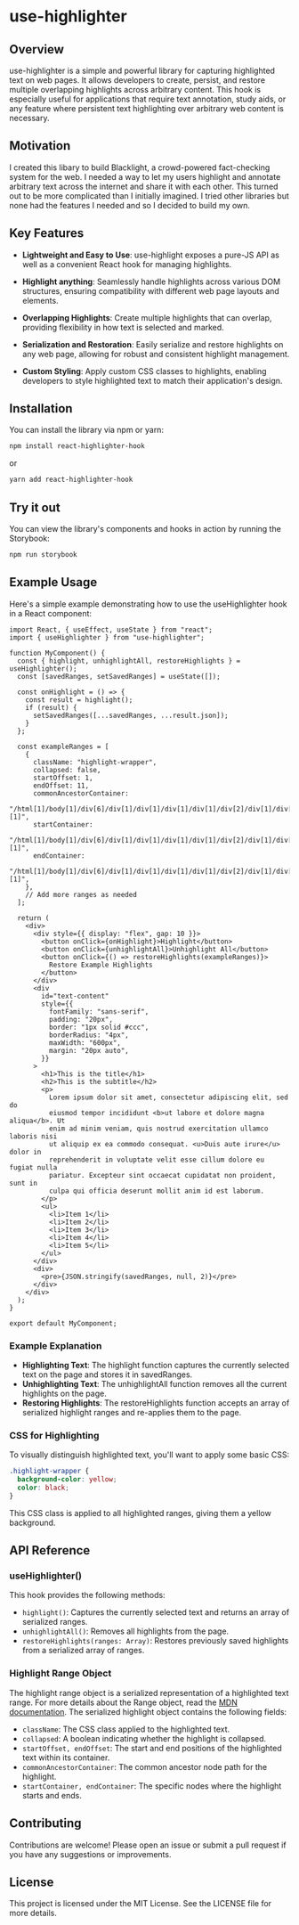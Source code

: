 # use-highlighter

## Overview

use-highlighter is a simple and powerful library for capturing highlighted text on web pages. It allows developers to create, persist, and restore multiple overlapping highlights across arbitrary content. This hook is especially useful for applications that require text annotation, study aids, or any feature where persistent text highlighting over arbitrary web content is necessary.

## Motivation

I created this libary to build Blacklight, a crowd-powered fact-checking system for the web. I needed a way to let my users highlight and annotate arbitrary text across the internet and share it with each other. This turned out to be more complicated than I initially imagined. I tried other libraries but none had the features I needed and so I decided to build my own.

## Key Features

- **Lightweight and Easy to Use**: use-highlight exposes a pure-JS API as well as a convenient React hook for managing highlights.

- **Highlight anything**: Seamlessly handle highlights across various DOM structures, ensuring compatibility with different web page layouts and elements.

- **Overlapping Highlights**: Create multiple highlights that can overlap, providing flexibility in how text is selected and marked.

- **Serialization and Restoration**: Easily serialize and restore highlights on any web page, allowing for robust and consistent highlight management.

- **Custom Styling**: Apply custom CSS classes to highlights, enabling developers to style highlighted text to match their application's design.

## Installation

You can install the library via npm or yarn:

```bash
npm install react-highlighter-hook
```

or

```bash
yarn add react-highlighter-hook
```

## Try it out

You can view the library's components and hooks in action by running the Storybook:

```bash
npm run storybook
```

## Example Usage

Here's a simple example demonstrating how to use the useHighlighter hook in a React component:

```tsx
import React, { useEffect, useState } from "react";
import { useHighlighter } from "use-highlighter";

function MyComponent() {
  const { highlight, unhighlightAll, restoreHighlights } = useHighlighter();
  const [savedRanges, setSavedRanges] = useState([]);

  const onHighlight = () => {
    const result = highlight();
    if (result) {
      setSavedRanges([...savedRanges, ...result.json]);
    }
  };

  const exampleRanges = [
    {
      className: "highlight-wrapper",
      collapsed: false,
      startOffset: 1,
      endOffset: 11,
      commonAncestorContainer:
        "/html[1]/body[1]/div[6]/div[1]/div[1]/div[1]/div[1]/div[2]/div[1]/div[1]/div[1]/div[1]/div[1]/div[1]/div[2]/div[1]/h1[1]/text()[1]",
      startContainer:
        "/html[1]/body[1]/div[6]/div[1]/div[1]/div[1]/div[1]/div[2]/div[1]/div[1]/div[1]/div[1]/div[1]/div[1]/div[2]/div[1]/h1[1]/text()[1]",
      endContainer:
        "/html[1]/body[1]/div[6]/div[1]/div[1]/div[1]/div[1]/div[2]/div[1]/div[1]/div[1]/div[1]/div[1]/div[1]/div[2]/div[1]/h1[1]/text()[1]",
    },
    // Add more ranges as needed
  ];

  return (
    <div>
      <div style={{ display: "flex", gap: 10 }}>
        <button onClick={onHighlight}>Highlight</button>
        <button onClick={unhighlightAll}>Unhighlight All</button>
        <button onClick={() => restoreHighlights(exampleRanges)}>
          Restore Example Highlights
        </button>
      </div>
      <div
        id="text-content"
        style={{
          fontFamily: "sans-serif",
          padding: "20px",
          border: "1px solid #ccc",
          borderRadius: "4px",
          maxWidth: "600px",
          margin: "20px auto",
        }}
      >
        <h1>This is the title</h1>
        <h2>This is the subtitle</h2>
        <p>
          Lorem ipsum dolor sit amet, consectetur adipiscing elit, sed do
          eiusmod tempor incididunt <b>ut labore et dolore magna aliqua</b>. Ut
          enim ad minim veniam, quis nostrud exercitation ullamco laboris nisi
          ut aliquip ex ea commodo consequat. <u>Duis aute irure</u> dolor in
          reprehenderit in voluptate velit esse cillum dolore eu fugiat nulla
          pariatur. Excepteur sint occaecat cupidatat non proident, sunt in
          culpa qui officia deserunt mollit anim id est laborum.
        </p>
        <ul>
          <li>Item 1</li>
          <li>Item 2</li>
          <li>Item 3</li>
          <li>Item 4</li>
          <li>Item 5</li>
        </ul>
      </div>
      <div>
        <pre>{JSON.stringify(savedRanges, null, 2)}</pre>
      </div>
    </div>
  );
}

export default MyComponent;
```

### Example Explanation

- **Highlighting Text**: The highlight function captures the currently selected text on the page and stores it in savedRanges.
- **Unhighlighting Text**: The unhighlightAll function removes all the current highlights on the page.
- **Restoring Highlights**: The restoreHighlights function accepts an array of serialized highlight ranges and re-applies them to the page.

### CSS for Highlighting

To visually distinguish highlighted text, you'll want to apply some basic CSS:

```css
.highlight-wrapper {
  background-color: yellow;
  color: black;
}
```

This CSS class is applied to all highlighted ranges, giving them a yellow background.

## API Reference

### useHighlighter()

This hook provides the following methods:

- `highlight()`: Captures the currently selected text and returns an array of serialized ranges.
- `unhighlightAll()`: Removes all highlights from the page.
- `restoreHighlights(ranges: Array)`: Restores previously saved highlights from a serialized array of ranges.

### Highlight Range Object

The highlight range object is a serialized representation of a highlighted text range. For more details about the Range object, read the [MDN documentation](https://developer.mozilla.org/en-US/docs/Web/API/Range).
The serialized highlight object contains the following fields:

- `className`: The CSS class applied to the highlighted text.
- `collapsed`: A boolean indicating whether the highlight is collapsed.
- `startOffset, endOffset`: The start and end positions of the highlighted text within its container.
- `commonAncestorContainer`: The common ancestor node path for the highlight.
- `startContainer, endContainer`: The specific nodes where the highlight starts and ends.

## Contributing

Contributions are welcome! Please open an issue or submit a pull request if you have any suggestions or improvements.

## License

This project is licensed under the MIT License. See the LICENSE file for more details.
